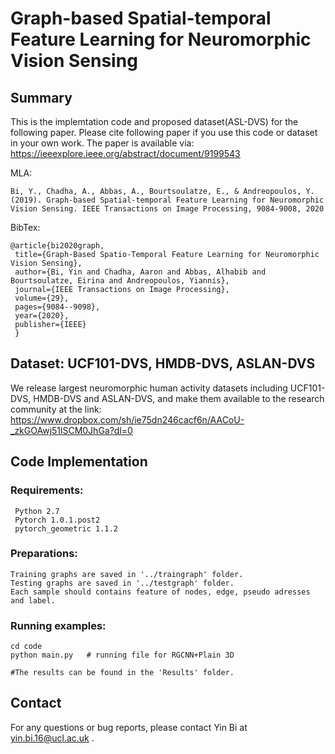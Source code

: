 # Graph-based Spatial-temporal Feature Learning for Neuromorphic Vision Sensing

## Summary
This is the implemtation code and proposed dataset(ASL-DVS) for the following paper. Please cite following paper if you use this code or dataset in your own work. The paper is available via: https://ieeexplore.ieee.org/abstract/document/9199543

MLA:

    Bi, Y., Chadha, A., Abbas, A., Bourtsoulatze, E., & Andreopoulos, Y. (2019). Graph-based Spatial-temporal Feature Learning for Neuromorphic Vision Sensing. IEEE Transactions on Image Processing, 9084-9008, 2020
    
BibTex:

    @article{bi2020graph,
     title={Graph-Based Spatio-Temporal Feature Learning for Neuromorphic Vision Sensing},
     author={Bi, Yin and Chadha, Aaron and Abbas, Alhabib and Bourtsoulatze, Eirina and Andreopoulos, Yiannis},
     journal={IEEE Transactions on Image Processing},
     volume={29},
     pages={9084--9098},
     year={2020},
     publisher={IEEE}
     }



## Dataset: UCF101-DVS, HMDB-DVS, ASLAN-DVS 
We release largest neuromorphic human activity datasets including UCF101-DVS, HMDB-DVS and ASLAN-DVS, and make them available to the research community at the link: https://www.dropbox.com/sh/ie75dn246cacf6n/AACoU-_zkGOAwj51lSCM0JhGa?dl=0


## Code Implementation
### Requirements:
     Python 2.7 
     Pytorch 1.0.1.post2
     pytorch_geometric 1.1.2
     
### Preparations:
    Training graphs are saved in '../traingraph' folder.
    Testing graphs are saved in '../testgraph' folder.
    Each sample should contains feature of nodes, edge, pseudo adresses and label.
    
### Running examples:
    cd code
    python main.py   # running file for RGCNN+Plain 3D 
    
    #The results can be found in the 'Results' folder.



## Contact 
For any questions or bug reports, please contact Yin Bi at yin.bi.16@ucl.ac.uk .
